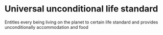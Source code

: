 # Universal unconditional life standard

Entitles every being living on the planet to certain life standard and provides unconditionally accommodation and food